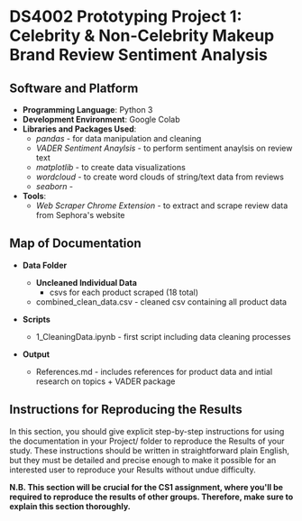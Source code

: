# DS4002 Prototyping Project 1: Celebrity & Non-Celebrity Makeup Brand Review Sentiment Analysis

## Software and Platform
- **Programming Language**: Python 3
- **Development Environment**: Google Colab
- **Libraries and Packages Used**:
  - *pandas* - for data manipulation and cleaning
  - *VADER Sentiment Anaylsis* - to perform sentiment anaylsis on review text
  - *matplotlib* - to create data visualizations
  - *wordcloud* - to create word clouds of string/text data from reviews
  - *seaborn* - 
- **Tools**:
  - *Web Scraper Chrome Extension* - to extract and scrape review data from Sephora's website


## Map of Documentation

- **Data Folder**
  - **Uncleaned Individual Data**
    - csvs for each product scraped (18 total)
  - combined_clean_data.csv - cleaned csv containing all product data 
 
- **Scripts**
  - 1_CleaningData.ipynb - first script including data cleaning processes

- **Output**
  - References.md - includes references for product data and intial research on topics + VADER package
    
## Instructions for Reproducing the Results
In this section, you should give explicit step-by-step instructions for using the documentation in your Project/ folder to reproduce the Results of your study. These instructions should be written in straightforward plain English, but they must be detailed and precise enough to make it possible for an interested user to reproduce your Results without undue difficulty.

**N.B. This section will be crucial for the CS1 assignment, where you'll be required to reproduce the results of other groups. Therefore, make sure to explain this section thoroughly.**
